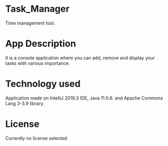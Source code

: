# Task_Manager
Time management tool.

# App Description
It is a console application where you can add, remove and display your tasks with various importance.

# Technology used
Application made on IntelliJ 2019.3 IDE, Java 11.0.6. and Apache Commons Lang 3-3.9 library.

# License
Currently no license selected.
